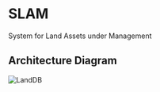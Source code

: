 # SLAM
System for Land Assets under Management

## Architecture Diagram
![LandDB](https://user-images.githubusercontent.com/33483920/135498029-ee8ceea8-04da-4af8-a0b6-6e4b375390e9.png)
